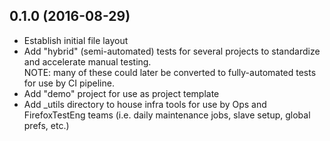 ## 0.1.0 (2016-08-29)

  - Establish initial file layout
  - Add "hybrid" (semi-automated) tests for several projects to standardize and accelerate manual testing.  
    NOTE: many of these could later be converted to fully-automated tests for use by CI pipeline.
  - Add "demo" project for use as project template 
  - Add _utils directory to house infra tools for use by Ops and FirefoxTestEng teams (i.e.  daily maintenance jobs, slave setup, global prefs, etc.)
